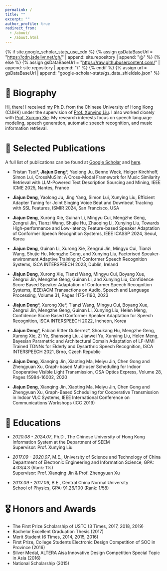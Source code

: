 ```yaml
---
permalink: /
title: ""
excerpt: ""
author_profile: true
redirect_from: 
  - /about/
  - /about.html
---
```


{% if site.google_scholar_stats_use_cdn %}
{% assign gsDataBaseUrl = "https://cdn.jsdelivr.net/gh/" | append: site.repository | append: "@" %}
{% else %}
{% assign gsDataBaseUrl = "https://raw.githubusercontent.com/" | append: site.repository | append: "/" %}
{% endif %}
{% assign url = gsDataBaseUrl | append: "google-scholar-stats/gs_data_shieldsio.json" %}

<span class='anchor' id='about-me'></span>

# 💬 Biography
Hi, there! I received my Ph.D. from the Chinese University of Hong Kong (CUHK) under the supervision of <a href='https://www1.se.cuhk.edu.hk/~xyliu/'>Prof. Xunying Liu</a>. I also worked closely with <a href='https://people.ucas.edu.cn/~xrxie?language=en'>Prof. Xurong Xie</a>. My research interests focus on speech language modeling, speech generation, automatic speech recognition, and music information retrieval.


# 📝 Selected Publications 
A full list of publications can be found at <a href='https://scholar.google.com/citations?user=d6Hf8gsAAAAJ&hl=en'>Google Scholar</a> and <a href='https://jjdean321.github.io/pub/'>here</a>.

- Tristan Tsoi\*, **Jiajun Deng**\*, Yaolong Ju, Benno Weck, Holger Kirchhoff, Simon Lui, CrossMuSim: A Cross-Modal Framework for Music Similarity Retrieval with LLM-Powered Text Description Sourcing and Mining, IEEE ICME 2025, Nantes, France

- **Jiajun Deng**, Yaolong Ju, Jing Yang, Simon Lui, Xunying Liu, Efficient Adapter Tuning for Joint Singing Voice Beat and Downbeat Tracking with SSL Features, ISMIR 2024, San Francisco, USA

- **Jiajun Deng**, Xurong Xie, Guinan Li, Mingyu Cui, Mengzhe Geng, Zengrui Jin, Tianzi Wang, Shujie Hu, Zhaoqing Li, Xunying Liu, Towards High-performance and Low-latency Feature-based Speaker Adaptation of Conformer Speech Recognition Systems, IEEE ICASSP 2024, Seoul, Korea

- **Jiajun Deng**, Guinan Li, Xurong Xie, Zengrui Jin, Mingyu Cui, Tianzi Wang, Shujie Hu, Mengzhe Geng, and Xunying Liu, Factorised Speaker-environment Adaptive Training of Conformer Speech Recognition Systems, ISCA INTERSPEECH 2023, Dublin, Ireland

- **Jiajun Deng**, Xurong Xie, Tianzi Wang, Mingyu Cui, Boyang Xue, Zengrui Jin, Mengzhe Geng, Guinan Li, and Xunying Liu, Confidence Score Based Speaker Adaptation of Conformer Speech Recognition Systems, IEEE/ACM Transactions on Audio, Speech and Language Processing, Volume 31, Pages 1175-1190, 2023

- **Jiajun Deng**\*, Xurong Xie\*, Tianzi Wang, Mingyu Cui, Boyang Xue, Zengrui Jin, Mengzhe Geng, Guinan Li, Xunying Liu, Helen Meng, Confidence Score Based Conformer Speaker Adaptation for Speech Recognition, ISCA INTERSPEECH 2022, Incheon, Korea

- **Jiajun Deng**\*, Fabian Ritter Gutierrez\*, Shoukang Hu, Mengzhe Geng, Xurong Xie, Zi Ye, Shansong Liu, Jianwei Yu, Xunying Liu, Helen Meng, Bayesian Parametric and Architectural Domain Adaptation of LF-MMI Trained TDNNs for Elderly and Dysarthric Speech Recognition, ISCA INTERSPEECH 2021, Brno, Czech Republic

- **Jiajun Deng**, Xianqing Jin, Xiaoting Ma, Meiyu Jin, Chen Gong and Zhengyuan Xu, Graph-based Multi-user Scheduling for Indoor Cooperative Visible Light Transmission, OSA Optics Express, Volume 28, Pages 15984-16002, 2020

- **Jiajun Deng**, Xianqing Jin, Xiaoting Ma, Meiyu Jin, Chen Gong and Zhengyuan Xu, Graph-Based Scheduling for Cooperative Transmission in Indoor VLC Systems, IEEE International Conference on Communications Workshops (ICC 2019)


# 📖 Educations
- *2020.08 - 2024.07*, Ph.D., The Chinese University of Hong Kong                                                                            
Information System at the Department of SEEM                                               
Supervisor: Prof. Xunying Liu
  
- *2017.09 - 2020.07*, M.E., University of Science and Technology of China        
Department of Electronic Engineering and Information Science, GPA: 4.03/4.3 (Rank: 1%)                  
Supervisor: Prof. Xianqing Jin & Prof. Zhengyuan Xu

- *2013.09 - 2017.06*, B.E., Central China Normal University                            
School of Physics, GPA: 91.26/100 (Rank: 1/58)

# 🎖 Honors and Awards
- The First Prize Scholarship of USTC (3 Times, 2017, 2018, 2019)
- Bachelor Excellent Graduation Thesis (2017)
- Merit Student (6 Times, 2014, 2015, 2016)
- First Prize, College Students Electronic Design Competition of SOC in Province (2016)
- Silver Medal, ALTERA Aisa Innovative Design Competition Special Topic in Asia (2016)
- National Scholarship (2015)
